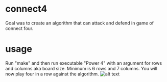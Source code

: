 # connect4
Goal was to create an algorithm that can attack and defend in game of connect four. 
# usage
Run "make" and then run executable "Power 4" with an argument for rows and columns aka board size. Minimum is 6 rows and 7 columns. You will now play four in a row against the algorithm.
![alt text](https://i.imgur.com/j4tRrZF.png)
